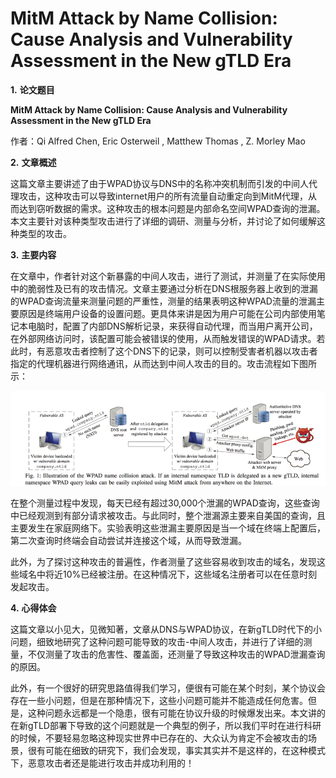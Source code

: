 # MitM Attack by Name Collision: Cause Analysis and Vulnerability Assessment in the New gTLD Era

**1.**     **论文题目**

**MitM Attack by Name Collision: Cause Analysis and Vulnerability Assessment in the New gTLD Era**

作者：Qi Alfred Chen, Eric Osterweil  , Matthew Thomas  , Z. Morley Mao

**2.**     **文章概述**

这篇文章主要讲述了由于WPAD协议与DNS中的名称冲突机制而引发的中间人代理攻击，这种攻击可以导致internet用户的所有流量自动重定向到MitM代理，从而达到窃听数据的需求。这种攻击的根本问题是内部命名空间WPAD查询的泄漏。本文主要针对该种类型攻击进行了详细的调研、测量与分析，并讨论了如何缓解这种类型的攻击。

**3.**     **主要内容**

在文章中，作者针对这个新暴露的中间人攻击，进行了测试，并测量了在实际使用中的脆弱性及已有的攻击情况。文章主要通过分析在DNS根服务器上收到的泄漏的WPAD查询流量来测量问题的严重性，测量的结果表明这种WPAD流量的泄漏主要原因是终端用户设备的设置问题。更具体来讲是因为用户可能在公司内部使用笔记本电脑时，配置了内部DNS解析记录，来获得自动代理，而当用户离开公司，在外部网络访问时，该配置可能会被错误的使用，从而触发错误的WPAD请求。若此时，有恶意攻击者控制了这个DNS下的记录，则可以控制受害者机器以攻击者指定的代理机器进行网络通讯，从而达到中间人攻击的目的。攻击流程如下图所示：

![Picture1](Picture1.png)

在整个测量过程中发现，每天已经有超过30,000个泄漏的WPAD查询，这些查询中已经观测到有部分请求被攻击。与此同时，整个泄漏源主要来自美国的查询，且主要发生在家庭网络下。实验表明这些泄漏主要原因是当一个域在终端上配置后，第二次查询时终端会自动尝试并连接这个域，从而导致泄漏。

此外，为了探讨这种攻击的普遍性，作者测量了这些容易收到攻击的域名，发现这些域名中将近10%已经被注册。在这种情况下，这些域名注册者可以在任意时刻发起攻击。

**4.**     **心得体会**

这篇文章以小见大，见微知著，文章从DNS与WPAD协议，在新gTLD时代下的小问题，细致地研究了这种问题可能导致的攻击-中间人攻击，并进行了详细的测量，不仅测量了攻击的危害性、覆盖面，还测量了导致这种攻击的WPAD泄漏查询的原因。

此外，有一个很好的研究思路值得我们学习，便很有可能在某个时刻，某个协议会存在一些小问题，但是在那种情况下，这些小问题可能并不能造成任何危害。但是，这种问题永远都是一个隐患，很有可能在协议升级的时候爆发出来。本文讲的在新gTLD部署下导致的这个问题就是一个典型的例子，所以我们平时在进行科研的时候，不要轻易忽略这种现实世界中已存在的、大众认为肯定不会被攻击的场景，很有可能在细致的研究下，我们会发现，事实其实并不是这样的，在这种模式下，恶意攻击者还是能进行攻击并成功利用的！